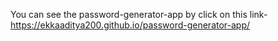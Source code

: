 You can see the password-generator-app by click on this link- https://ekkaaditya200.github.io/password-generator-app/
